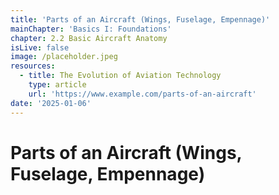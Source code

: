 ```yaml
---
title: 'Parts of an Aircraft (Wings, Fuselage, Empennage)'
mainChapter: 'Basics I: Foundations'
chapter: 2.2 Basic Aircraft Anatomy
isLive: false
image: /placeholder.jpeg
resources:
  - title: The Evolution of Aviation Technology
    type: article
    url: 'https://www.example.com/parts-of-an-aircraft'
date: '2025-01-06'
---
```


# Parts of an Aircraft (Wings, Fuselage, Empennage)
